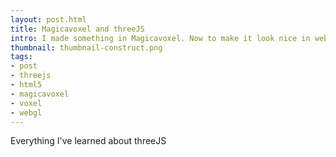 ```yaml
---
layout: post.html
title: Magicavoxel and threeJS
intro: I made something in Magicavoxel. Now to make it look nice in webGL
thumbnail: thumbnail-construct.png
tags: 
- post
- threejs
- html5
- magicavoxel
- voxel
- webgl
---
```


<script src="https://cdn.jsdelivr.net/npm/three@0.133.1/build/three.min.js"></script>
<script src="https://unpkg.com/three/examples/js/loaders/GLTFLoader.js"></script>

<script>
let camera, scene, renderer, loader, canvas, model;
let geometry, material, mesh;

// Create the threeJS scene after everything has loaded
document.addEventListener('DOMContentLoaded', (event) => {
  init();
})


function init() {

  canvas = document.getElementById("webgl");
  scene = new THREE.Scene();

  loader = new THREE.GLTFLoader();

	camera = new THREE.PerspectiveCamera( 55, 2, 0.1, 100 );
  camera.position.z = 20;
  camera.position.y = 15;
  camera.lookAt(0, 0, 0);  

  const directionalLight = new THREE.DirectionalLight( 0xffffff, 1 );
  directionalLight.position.set(-1, 2, 1);
  scene.add( directionalLight );

	renderer = new THREE.WebGLRenderer( { antialias: true } );
	renderer.setSize( (canvas.clientWidth)-40, 640 );
	renderer.setAnimationLoop( animation );
	canvas.appendChild( renderer.domElement );

  loader.load( '/img/posts/magicavoxel/temple.glb', function ( gltf ) {
    model = gltf.scene
    scene.add( model );
  }, undefined, function ( error ) {
    console.error( 'WTF!???'+error );
  } );

}

function animation( time ) {
  if(model) {
    model.rotation.y = time / 5000;
  }
	renderer.render( scene, camera );

}
</script>

Everything I've learned about threeJS

<div id="webgl"></div>